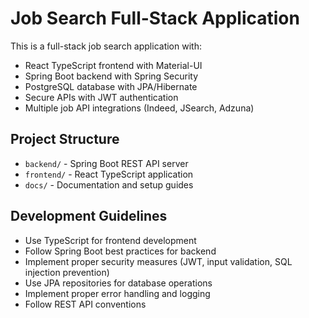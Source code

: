 <!-- Use this file to provide workspace-specific custom instructions to Copilot. For more details, visit https://code.visualstudio.com/docs/copilot/copilot-customization#_use-a-githubcopilotinstructionsmd-file -->

# Job Search Full-Stack Application

This is a full-stack job search application with:
- React TypeScript frontend with Material-UI
- Spring Boot backend with Spring Security
- PostgreSQL database with JPA/Hibernate
- Secure APIs with JWT authentication
- Multiple job API integrations (Indeed, JSearch, Adzuna)

## Project Structure
- `backend/` - Spring Boot REST API server
- `frontend/` - React TypeScript application
- `docs/` - Documentation and setup guides

## Development Guidelines
- Use TypeScript for frontend development
- Follow Spring Boot best practices for backend
- Implement proper security measures (JWT, input validation, SQL injection prevention)
- Use JPA repositories for database operations
- Implement proper error handling and logging
- Follow REST API conventions